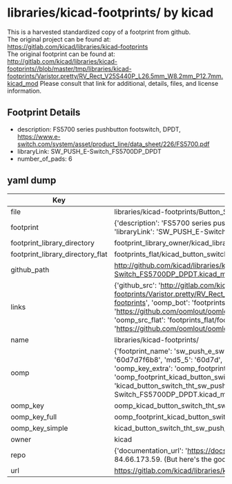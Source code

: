 # libraries/kicad-footprints/ by kicad  
This is a harvested standardized copy of a footprint from github.  
The original project can be found at:  
https://gitlab.com/kicad/libraries/kicad-footprints  
The original footprint can be found at:
http://gitlab.com/kicad/libraries/kicad-footprints//blob/master/tmp/libraries/kicad-footprints/Varistor.pretty/RV_Rect_V25S440P_L26.5mm_W8.2mm_P12.7mm.kicad_mod
Please consult that link for additional, details, files, and license information.  
## Footprint Details
* description: FS5700 series pushbutton footswitch, DPDT, https://www.e-switch.com/system/asset/product_line/data_sheet/226/FS5700.pdf  
* libraryLink: SW_PUSH_E-Switch_FS5700DP_DPDT  
* number_of_pads: 6  
## yaml dump  
| Key | Value |  
| --- | --- |  
| file | libraries/kicad-footprints/Button_Switch_THT.pretty/SW_PUSH_E-Switch_FS5700DP_DPDT.kicad_mod |  
| footprint | {'description': 'FS5700 series pushbutton footswitch, DPDT, https://www.e-switch.com/system/asset/product_line/data_sheet/226/FS5700.pdf', 'libraryLink': 'SW_PUSH_E-Switch_FS5700DP_DPDT', 'number_of_pads': 6} |  
| footprint_library_directory | footprint_library_owner/kicad_libraries/kicad-footprints/ |  
| footprint_library_directory_flat | footprints_flat/kicad_button_switch_tht_sw_push_e_switch_fs5700dp_dpdt/working |  
| github_path | http://github.com/kicad/libraries/kicad-footprints//blob/master/tmp/libraries/kicad-footprints/Button_Switch_THT.pretty/SW_PUSH_E-Switch_FS5700DP_DPDT.kicad_mod |  
| links | {'github_src': 'http://gitlab.com/kicad/libraries/kicad-footprints//blob/master/tmp/libraries/kicad-footprints/Varistor.pretty/RV_Rect_V25S440P_L26.5mm_W8.2mm_P12.7mm.kicad_mod', 'github_src_repo': 'https://gitlab.com/kicad/libraries/kicad-footprints', 'oomp_bot': 'footprints/kicad_button_switch_tht_sw_push_e_switch_fs5700dp_dpdt/working', 'oomp_bot_github': 'https://github.com/oomlout/oomlout_oomp_footprint_bot/tree/main/footprints/kicad_button_switch_tht_sw_push_e_switch_fs5700dp_dpdt/working', 'oomp_src_flat': 'footprints_flat/footprints_flat/kicad_button_switch_tht_sw_push_e_switch_fs5700dp_dpdt/working', 'oomp_src_flat_github': 'https://github.com/oomlout/oomlout_oomp_footprint_src/tree/main/footprints_flat/kicad_button_switch_tht_sw_push_e_switch_fs5700dp_dpdt/working'} |  
| name | libraries/kicad-footprints/ |  
| oomp | {'footprint_name': 'sw_push_e_switch_fs5700dp_dpdt', 'library_name': 'button_switch_tht', 'md5': '60d7d7f6b845cd8ccb83ed17eacb058b', 'md5_10': '60d7d7f6b8', 'md5_5': '60d7d', 'md5_6': '60d7d7', 'oomp_key': 'oomp_kicad_button_switch_tht_sw_push_e_switch_fs5700dp_dpdt', 'oomp_key_extra': 'oomp_footprint_kicad_button_switch_tht_sw_push_e_switch_fs5700dp_dpdt', 'oomp_key_full': 'oomp_footprint_kicad_button_switch_tht_sw_push_e_switch_fs5700dp_dpdt_60d7d7', 'oomp_key_simple': 'kicad_button_switch_tht_sw_push_e_switch_fs5700dp_dpdt', 'original_filename': 'libraries/kicad-footprints/Button_Switch_THT.pretty/SW_PUSH_E-Switch_FS5700DP_DPDT.kicad_mod', 'owner_name': 'kicad'} |  
| oomp_key | oomp_kicad_button_switch_tht_sw_push_e_switch_fs5700dp_dpdt |  
| oomp_key_full | oomp_footprint_kicad_button_switch_tht_sw_push_e_switch_fs5700dp_dpdt |  
| oomp_key_simple | kicad_button_switch_tht_sw_push_e_switch_fs5700dp_dpdt |  
| owner | kicad |  
| repo | {'documentation_url': 'https://docs.github.com/rest/overview/resources-in-the-rest-api#rate-limiting', 'message': "API rate limit exceeded for 84.66.173.59. (But here's the good news: Authenticated requests get a higher rate limit. Check out the documentation for more details.)"} |  
| url | https://gitlab.com/kicad/libraries/kicad-footprints |  

